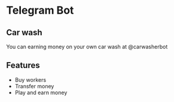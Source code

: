 # Telegram Bot
## Car wash 



You can earning money on your own car wash at @carwasherbot
## Features
- Buy workers
- Transfer money
- Play and earn money
